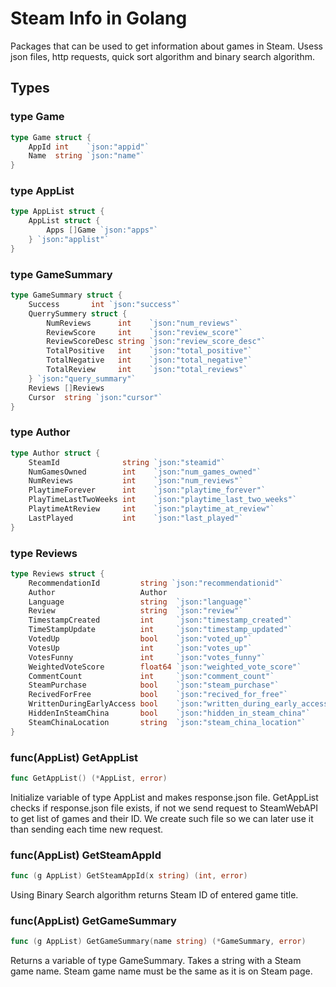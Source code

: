 # Steam Info in Golang

Packages that can be used to get information about games in Steam.
Usess json files, http requests, quick sort algorithm and binary search algorithm.


## Types

### type Game
```go
type Game struct {
	AppId int    `json:"appid"`
	Name  string `json:"name"`
}
```


### type AppList

```go
type AppList struct {
	AppList struct {
		Apps []Game `json:"apps"`
	} `json:"applist"`
}
```

### type GameSummary

```go
type GameSummary struct {
	Success       int `json:"success"`
	QuerrySummery struct {
		NumReviews      int    `json:"num_reviews"`
		ReviewScore     int    `json:"review_score"`
		ReviewScoreDesc string `json:"review_score_desc"`
		TotalPositive   int    `json:"total_positive"`
		TotalNegative   int    `json:"total_negative"`
		TotalReview     int    `json:"total_reviews"`
	} `json:"query_summary"`
	Reviews []Reviews
	Cursor  string `json:"cursor"`
}
```

### type Author

```go
type Author struct {
	SteamId              string `json:"steamid"`
	NumGamesOwned        int    `json:"num_games_owned"`
	NumReviews           int    `json:"num_reviews"`
	PlaytimeForever      int    `json:"playtime_forever"`
	PlayTimeLastTwoWeeks int    `json:"playtime_last_two_weeks"`
	PlaytimeAtReview     int    `json:"playtime_at_review"`
	LastPlayed           int    `json:"last_played"`
}
```

### type Reviews

```go
type Reviews struct {
	RecommendationId         string `json:"recommendationid"`
	Author                   Author
	Language                 string  `json:"language"`
	Review                   string  `json:"review"`
	TimestampCreated         int     `json:"timestamp_created"`
	TimeStampUpdate          int     `json:"timestamp_updated"`
	VotedUp                  bool    `json:"voted_up"`
	VotesUp                  int     `json:"votes_up"`
	VotesFunny               int     `json:"votes_funny"`
	WeightedVoteScore        float64 `json:"weighted_vote_score"`
	CommentCount             int     `json:"comment_count"`
	SteamPurchase            bool    `json:"steam_purchase"`
	RecivedForFree           bool    `json:"recived_for_free"`
	WrittenDuringEarlyAccess bool    `json:"written_during_early_access"`
	HiddenInSteamChina       bool    `json:"hidden_in_steam_china"`
	SteamChinaLocation       string  `json:"steam_china_location"`
}
```

### func(AppList) GetAppList

```go
func GetAppList() (*AppList, error)
```

Initialize variable of type AppList and makes response.json file. GetAppList checks if response.json file exists, if not we send request to SteamWebAPI to get list of games and their ID. We create such file so we can later use it than sending each time new request.

### func(AppList) GetSteamAppId

```go
func (g AppList) GetSteamAppId(x string) (int, error)
```

Using Binary Search algorithm returns Steam ID of entered game title.

### func(AppList) GetGameSummary

```go
func (g AppList) GetGameSummary(name string) (*GameSummary, error)
```

Returns a variable of type GameSummary. Takes a string with a Steam game name. Steam game name must be the same as it is on Steam page.
